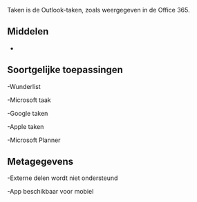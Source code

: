 
Taken is de Outlook-taken, zoals weergegeven in de Office 365.

Middelen
---------

-   

Soortgelijke toepassingen
--------------------

-Wunderlist

-Microsoft taak

-Google taken

-Apple taken

-Microsoft Planner

Metagegevens
--------

-Externe delen wordt niet ondersteund

-App beschikbaar voor mobiel

